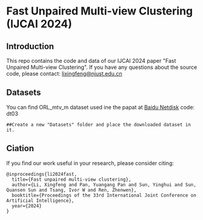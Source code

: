 # Fast Unpaired Multi-view Clustering (IJCAI 2024)
## Introduction
This repo contains the code and data of our IJCAI 2024 paper "Fast Unpaired Multi-view Clustering". If you have any questions about the source code, please contact: lixingfeng@njust.edu.cn


## Datasets
You can find ORL_mtv_m dataset used ine the papat at [Baidu Netdisk](https://pan.baidu.com/s/16Od1AVSx05WWCrpPyw2mww?pwd=dt03) code: dt03
```
##Create a new "Datasets" folder and place the downloaded dataset in it.
```

## Ciation
If you find our work useful in your research, please consider citing:
```
@inproceedings{li2024fast,
  title={Fast unpaired multi-view clustering},
  author={Li, Xingfeng and Pan, Yuangang Pan and Sun, Yinghui and Sun, Quansen Sun and Tsang, Ivor W and Ren, Zhenwen},
  booktitle={Proceedings of the 33rd International Joint Conference on Artificial Intelligence},
  year={2024}
}
```
